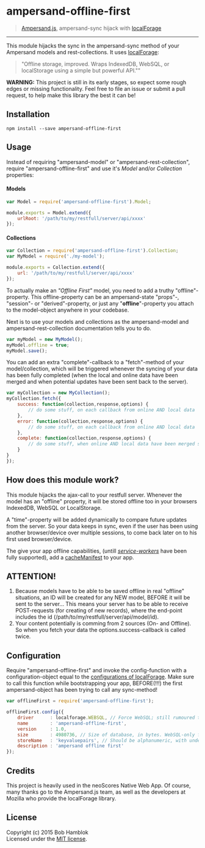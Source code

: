 # ampersand-offline-first

> [Ampersand.js](http://ampersandjs.com), ampersand-sync hijack with [localForage](http://mozilla.github.io/localForage)

---

This module hijacks the sync in the ampersand-sync method of your Ampersand models and rest-collections.
It uses [localForage](http://mozilla.github.io/localForage):
> "Offline storage, improved. Wraps IndexedDB, WebSQL, or localStorage using a simple but powerful API.""

**WARNING:** This project is still in its early stages, so expect some rough edges or missing functionality. Feel free to file an issue or submit a pull request, to help make this library the best it can be!

## Installation

```
npm install --save ampersand-offline-first
```

## Usage

Instead of requiring "ampersand-model" or "ampersand-rest-collection", require "ampersand-offline-first" and use it's *Model* and/or *Collection* properties:

#### Models

```js
var Model = require('ampersand-offline-first').Model;

module.exports = Model.extend({
	urlRoot: '/path/to/my/restfull/server/api/xxxx'
});
```

#### Collections

```js
var Collection = require('ampersand-offline-first').Collection;
var MyModel = require('./my-model');

module.exports = Collection.extend({
	url: '/path/to/my/restfull/server/api/xxxx'
});
```

To actually make an *"Offline First"* model, you need to add a truthy "offline"-property.
This offline-property can be an ampersand-state "props"-, "session"- or "derived"-property, or just any "**offline**"-property you attach to the model-object anywhere in your codebase.

Next is to use your models and collections as the ampersand-model and ampersand-rest-collection documentation tells you to do.

```js
var myModel = new MyModel();
myModel.offline = true;
myModel.save();
```

You can add an extra "complete"-callback to a "fetch"-method of your model/collection, which will be triggered whenever the syncing of your data has been fully completed (when the local and online data have been merged and when potential updates have been sent back to the server).

```js
var myCollection = new MyCollection();
myCollection.fetch({
	success: function(collection,response,options) {
		// do some stuff, on each callback from online AND local data
	},
	error: function(collection,response,options) {
		// do some stuff, on each callback from online AND local data
	},
	complete: function(collection,response,options) {
		// do some stuff, when online AND local data have been merged successfully
	}
}
});
```

## How does this module work?

This module hijacks the ajax-call to your restfull server. Whenever the model has an "offline" property, it will be stored offline too in your browsers IndexedDB, WebSQL or LocalStorage.

A "time"-property will be added dynamically to compare future updates from the server. So your data keeps in sync, even if the user has been using another browser/device over multiple sessions, to come back later on to his first used browser/device.

The give your app offline capabilities, (untill *[service-workers](http://www.html5rocks.com/en/tutorials/service-worker/introduction/)* have been fully supported), add a [cacheManifest](http://www.html5rocks.com/en/tutorials/appcache/beginner/) to your app.

## ATTENTION!

1. Because models have to be able to be saved offline in real "offline" situations, an ID will be created for any NEW model, BEFORE it will be sent to the server... This means your server has to be able to receive POST-requests (for creating of new records), where the end-point includes the id (/path/to/my/restfull/server/api/model/id).
2. Your content potentially is comming from 2 sources (On- and Offline). So when you fetch your data the options.success-callback is called twice.


## Configuration

Require "ampersand-offline-first" and invoke the config-function with a configuration-object equal to the [configurations of localForage](https://github.com/mozilla/localForage#configuration). Make sure to call this function while bootstrapping your app, BEFORE(!!!) the first ampersand-object has been trying to call any sync-method!

```js
var offlineFirst = require('ampersand-offline-first');

offlineFirst.config({
	driver      : localforage.WEBSQL, // Force WebSQL; still rumoured to be faster than indexedDB
	name        : 'ampersand-offline-first',
	version     : 1.0,
	size        : 4980736, // Size of database, in bytes. WebSQL-only for now.
	storeName   : 'keyvaluepairs', // Should be alphanumeric, with underscores.
	description : 'ampersand offline first'
});
```

## Credits

This project is heavily used in the neoScores Native Web App. Of course, many thanks go to the Ampersand.js team, as well as the developers at Mozilla who provide the localForage library.

## License

Copyright (c) 2015 Bob Hamblok  
Licensed under the [MIT license](LICENSE.md).

